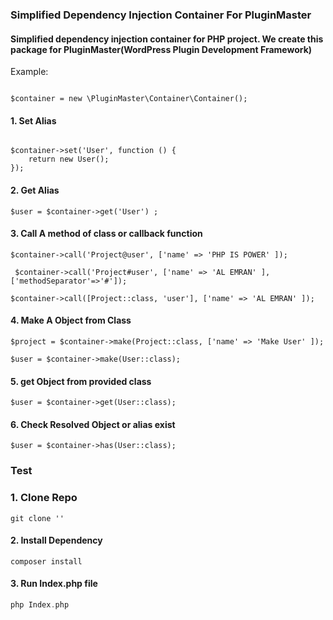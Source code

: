 ### Simplified Dependency Injection Container For PluginMaster

#### Simplified dependency injection container for PHP project. We create this package for PluginMaster(WordPress Plugin Development Framework)


Example:

```injectablephp

$container = new \PluginMaster\Container\Container();

```

#### 1. Set Alias

```injectablephp

$container->set('User', function () {
    return new User();
});
```

#### 2. Get Alias

```injectablephp 
$user = $container->get('User') ;
```
#### 3. Call A method of class or callback function

```injectablephp 
$container->call('Project@user', ['name' => 'PHP IS POWER' ]);
```

```injectablephp 
 $container->call('Project#user', ['name' => 'AL EMRAN' ], ['methodSeparator'=>'#']);
```

```injectablephp
$container->call([Project::class, 'user'], ['name' => 'AL EMRAN' ]);
```

#### 4. Make A Object from Class

```injectablephp
$project = $container->make(Project::class, ['name' => 'Make User' ]);
```

```injectablephp
$user = $container->make(User::class);
```

#### 5. get Object from provided class

```injectablephp
$user = $container->get(User::class);
``` 
#### 6. Check Resolved Object or alias exist
```injectablephp
$user = $container->has(User::class);
```


### Test

### 1. Clone Repo
```shell
git clone ''
```

#### 2. Install Dependency
```shell
composer install
```

#### 3. Run Index.php file
```php 
php Index.php
```

